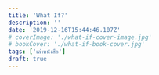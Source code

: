 ```yaml
---
title: 'What If?'
description: ''
date: '2019-12-16T15:44:46.107Z'
# coverImage: './what-if-cover-image.jpg'
# bookCover: './what-if-book-cover.jpg'
tags: ['เล่าหนังสือ']
draft: true
---
```

